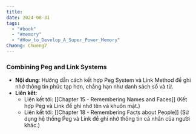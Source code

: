 ```yaml
---
title: 
date: 2024-08-31
tags:
  - "#book"
  - "#memory"
  - "#How_to_Develop_A_Super_Power_Memory"
Chương: Chương7
---
```

### Combining Peg and Link Systems

- **Nội dung**: Hướng dẫn cách kết hợp Peg System và Link Method để ghi nhớ thông tin phức tạp hơn, chẳng hạn như danh sách số và từ.
- **Liên kết**:
    - Liên kết tới: [[Chapter 15 - Remembering Names and Faces]] (Kết hợp Peg và Link để ghi nhớ tên và khuôn mặt.)
    - Liên kết tới: [[Chapter 18 - Remembering Facts about People]] (Sử dụng hệ thống Peg và Link để ghi nhớ thông tin cá nhân của người khác.)